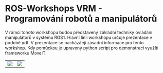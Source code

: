 # ROS-Workshops VRM - Programování robotů a manipulátorů

V rámci tohoto workshopu budou představeny základní techniky ovládání manipulátorů v systému ROS1. Hlavní linii workshopu určuje prezentace v podobě pdf. V prezentace se nacházáejí zásadní informace pro tento workshop. Kdy pomůckou je upravený python script pro demonstraci využítí frameworku MoveIT.

<table>
    <tr>
        <td><img src="docs/1.png"></td>
        <td><img src="docs/2.png"></td>
    </tr>
</table>
